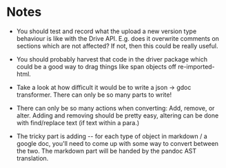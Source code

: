 # Notes

- You should test and record what the upload a new version type behaviour is like with the Drive API. E.g. does it overwrite comments on sections which are not affected? If not, then this could be really useful.

- You should probably harvest that code in the driver package which could be a good way to drag things like span objects off re-imported-html.

- Take a look at how difficult it would be to write a json -> gdoc transformer. There can only be so many parts to write!

- There can only be so many actions when converting: Add, remove, or alter. Adding and removing should be pretty easy, altering can be done with find/replace text (if text within a para.)

- The tricky part is adding -- for each type of object in markdown / a google doc, you'll need to come up with some way to convert between the two. The markdown part will be handed by the pandoc AST translation.

